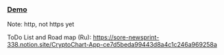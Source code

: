 
### [Demo](http://crypto.tkhakhalev.info)

Note: http, not https yet

ToDo List and Road map (Ru):
https://sore-newsprint-338.notion.site/CryptoChart-App-ce7d5beda99443d8a4c1c246a969258a